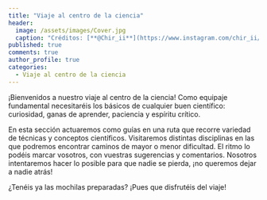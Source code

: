 ```yaml
---
title: "Viaje al centro de la ciencia"
header:
  image: /assets/images/Cover.jpg
  caption: "Créditos: [**@Chir_ii**](https://www.instagram.com/chir_ii/?hl=en)"
published: true
comments: true
author_profile: true
categories:
  - Viaje al centro de la ciencia
---
```


¡Bienvenidos a nuestro viaje al centro de la ciencia! Como equipaje fundamental necesitaréis los básicos de cualquier buen científico: curiosidad, ganas de aprender, paciencia y espíritu crítico. 

En esta sección actuaremos como guías en una ruta que recorre variedad de técnicas y conceptos científicos. Visitaremos distintas disciplinas en las que podremos encontrar caminos de mayor o menor dificultad. El ritmo lo podéis marcar vosotros, con vuestras sugerencias y comentarios. Nosotros intentaremos hacer lo posible para que nadie se pierda, ¡no queremos dejar a nadie atrás! 

¿Tenéis ya las mochilas preparadas? ¡Pues que disfrutéis del viaje! 

